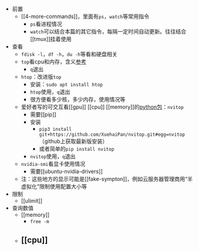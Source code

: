 - 前置
  - [[4-more-commands]]，里面有`ps`，`watch`等常用指令
    - `ps`看进程情况
    - `watch`可以结合本篇的其它指令，每隔一定时间自动更新。往往结合[[tmux]]挂着使用
- 查看
  - `fdisk -l`，`df -h`，`du -h`等看和硬盘相关
  - `top`看cpu和内存，含义[参考](https://blog.csdn.net/xiaoxiao_chen945/article/details/121038280)
    - `q`退出
  - `htop`：改进版`top`
    - 安装：`sudo apt install htop`
    - `htop`使用，`q`退出
    - 很方便看多少核，多少内存，使用情况等
  - 爱好者写的可交互看[[gpu]] [[cpu]] [[memory]]的[python包](https://www.zhihu.com/question/376875425/answer/1728922058)：`nvitop`
    - 需要[[pip]]
    - 安装
      - `pip3 install git+https://github.com/XuehaiPan/nvitop.git#egg=nvitop`（github上获取最新版安装）
      - 或者简单的`pip install nvitop`
    - `nvitop`使用，`q`退出
  - `nvidia-smi`看显卡使用情况
    - 需要[[ubuntu-nvidia-drivers]]
  - 注：这些地方的显示可能是[[fake-sympton]]，例如云服务器管理商用“半虚拟化”限制使用配置大小等
- 限制
  - [[ulimit]]
- 查询数值
  - [[memory]]
    - `free -m`
  - [[cpu]]
    - 